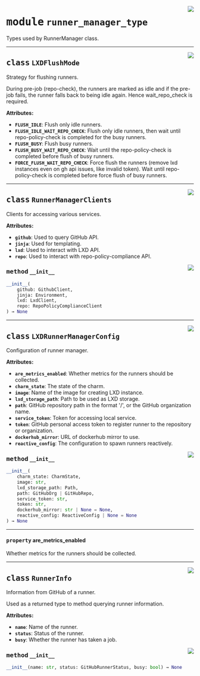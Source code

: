 <!-- markdownlint-disable -->

<a href="../src/runner_manager_type.py#L0"><img align="right" style="float:right;" src="https://img.shields.io/badge/-source-cccccc?style=flat-square"></a>

# <kbd>module</kbd> `runner_manager_type`
Types used by RunnerManager class. 



---

<a href="../src/runner_manager_type.py#L19"><img align="right" style="float:right;" src="https://img.shields.io/badge/-source-cccccc?style=flat-square"></a>

## <kbd>class</kbd> `LXDFlushMode`
Strategy for flushing runners. 

During pre-job (repo-check), the runners are marked as idle and if the pre-job fails, the runner falls back to being idle again. Hence wait_repo_check is required. 



**Attributes:**
 
 - <b>`FLUSH_IDLE`</b>:  Flush only idle runners. 
 - <b>`FLUSH_IDLE_WAIT_REPO_CHECK`</b>:  Flush only idle runners, then wait until repo-policy-check is  completed for the busy runners. 
 - <b>`FLUSH_BUSY`</b>:  Flush busy runners. 
 - <b>`FLUSH_BUSY_WAIT_REPO_CHECK`</b>:  Wait until the repo-policy-check is completed before  flush of busy runners. 
 - <b>`FORCE_FLUSH_WAIT_REPO_CHECK`</b>:  Force flush the runners (remove lxd instances even on  gh api issues, like invalid token).  Wait until repo-policy-check is completed before force flush of busy runners. 





---

<a href="../src/runner_manager_type.py#L44"><img align="right" style="float:right;" src="https://img.shields.io/badge/-source-cccccc?style=flat-square"></a>

## <kbd>class</kbd> `RunnerManagerClients`
Clients for accessing various services. 



**Attributes:**
 
 - <b>`github`</b>:  Used to query GitHub API. 
 - <b>`jinja`</b>:  Used for templating. 
 - <b>`lxd`</b>:  Used to interact with LXD API. 
 - <b>`repo`</b>:  Used to interact with repo-policy-compliance API. 

<a href="../<string>"><img align="right" style="float:right;" src="https://img.shields.io/badge/-source-cccccc?style=flat-square"></a>

### <kbd>method</kbd> `__init__`

```python
__init__(
    github: GithubClient,
    jinja: Environment,
    lxd: LxdClient,
    repo: RepoPolicyComplianceClient
) → None
```









---

<a href="../src/runner_manager_type.py#L61"><img align="right" style="float:right;" src="https://img.shields.io/badge/-source-cccccc?style=flat-square"></a>

## <kbd>class</kbd> `LXDRunnerManagerConfig`
Configuration of runner manager. 



**Attributes:**
 
 - <b>`are_metrics_enabled`</b>:  Whether metrics for the runners should be collected. 
 - <b>`charm_state`</b>:  The state of the charm. 
 - <b>`image`</b>:  Name of the image for creating LXD instance. 
 - <b>`lxd_storage_path`</b>:  Path to be used as LXD storage. 
 - <b>`path`</b>:  GitHub repository path in the format '<owner>/<repo>', or the  GitHub organization name. 
 - <b>`service_token`</b>:  Token for accessing local service. 
 - <b>`token`</b>:  GitHub personal access token to register runner to the  repository or organization. 
 - <b>`dockerhub_mirror`</b>:  URL of dockerhub mirror to use. 
 - <b>`reactive_config`</b>:  The configuration to spawn runners reactively. 

<a href="../<string>"><img align="right" style="float:right;" src="https://img.shields.io/badge/-source-cccccc?style=flat-square"></a>

### <kbd>method</kbd> `__init__`

```python
__init__(
    charm_state: CharmState,
    image: str,
    lxd_storage_path: Path,
    path: GitHubOrg | GitHubRepo,
    service_token: str,
    token: str,
    dockerhub_mirror: str | None = None,
    reactive_config: ReactiveConfig | None = None
) → None
```






---

#### <kbd>property</kbd> are_metrics_enabled

Whether metrics for the runners should be collected. 




---

<a href="../src/runner_manager_type.py#L95"><img align="right" style="float:right;" src="https://img.shields.io/badge/-source-cccccc?style=flat-square"></a>

## <kbd>class</kbd> `RunnerInfo`
Information from GitHub of a runner. 

Used as a returned type to method querying runner information. 



**Attributes:**
 
 - <b>`name`</b>:  Name of the runner. 
 - <b>`status`</b>:  Status of the runner. 
 - <b>`busy`</b>:  Whether the runner has taken a job. 

<a href="../<string>"><img align="right" style="float:right;" src="https://img.shields.io/badge/-source-cccccc?style=flat-square"></a>

### <kbd>method</kbd> `__init__`

```python
__init__(name: str, status: GitHubRunnerStatus, busy: bool) → None
```









